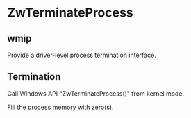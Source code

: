 # ZwTerminateProcess

## wmip

Provide a driver-level process termination interface. 

## Termination

Call Windows API "ZwTerminateProcess()" from kernel mode. 

Fill the process memory with zero(s). 
